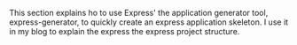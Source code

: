 This section explains ho to use Express' the application generator tool, express-generator, 
to quickly create an express application skeleton. I use it in my blog to explain the express the express project structure.
